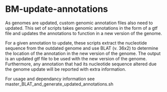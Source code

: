 # BM-update-annotations
As genomes are updated, custom genomic annotation files also need to updated. This set of scripts takes genomic annotations in the form of a gtf file and updates the annotations to function in a new version of the genome. 

For a given annotation to update, these scripts extract the nucleotide sequence from the outdated genome and use BLAT (v. 36x2) to determine the location of the annotation in the new version of the genome. The output is an updated gtf file to be used with the new version of the genome. Furthermore, any annotation that had its nucleotide sequence altered due the genome update will be reported with extra information.

For usage and dependancy information see master_BLAT_and_generate_updated_annotations.sh
